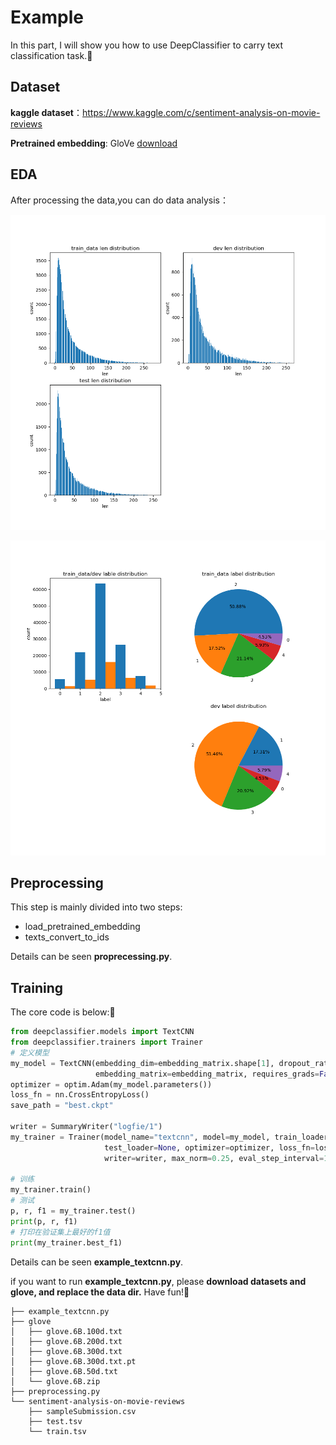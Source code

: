 # Example
 In this part, I will show you how to use DeepClassifier to carry text classification task.🥰

## Dataset 
   **kaggle dataset**：https://www.kaggle.com/c/sentiment-analysis-on-movie-reviews

   **Pretrained embedding**: GloVe [download](https://apache-mxnet.s3.cn-north-1.amazonaws.com.cn/gluon/embeddings/glove/glove.6B.zip)

## EDA

After processing the data,you can do data analysis：

![](/examples/len.png)

![](examples/label.png)

## Preprocessing

This step is mainly divided into two steps: 

* load_pretrained_embedding
* texts_convert_to_ids 
  

Details can be seen **proprecessing.py**.

## Training
The core code is below:🥰

```python
from deepclassifier.models import TextCNN
from deepclassifier.trainers import Trainer
# 定义模型
my_model = TextCNN(embedding_dim=embedding_matrix.shape[1], dropout_rate=0.2, num_class=5,
                   embedding_matrix=embedding_matrix, requires_grads=False)
optimizer = optim.Adam(my_model.parameters())
loss_fn = nn.CrossEntropyLoss()
save_path = "best.ckpt"

writer = SummaryWriter("logfie/1")
my_trainer = Trainer(model_name="textcnn", model=my_model, train_loader=train_loader, dev_loader=dev_loader,
                     test_loader=None, optimizer=optimizer, loss_fn=loss_fn, save_path=save_path, epochs=100,
                     writer=writer, max_norm=0.25, eval_step_interval=10, device='cpu')

# 训练
my_trainer.train()
# 测试
p, r, f1 = my_trainer.test()
print(p, r, f1)
# 打印在验证集上最好的f1值
print(my_trainer.best_f1)
```
Details can be seen **example_textcnn.py**.

if you want to run  **example_textcnn.py**, please **download datasets and glove, and replace the data dir.** Have fun!🥰

```shell
├── example_textcnn.py
├── glove
│   ├── glove.6B.100d.txt
│   ├── glove.6B.200d.txt
│   ├── glove.6B.300d.txt
│   ├── glove.6B.300d.txt.pt
│   ├── glove.6B.50d.txt
│   └── glove.6B.zip
├── preprocessing.py
└── sentiment-analysis-on-movie-reviews
    ├── sampleSubmission.csv
    ├── test.tsv
    └── train.tsv
```

